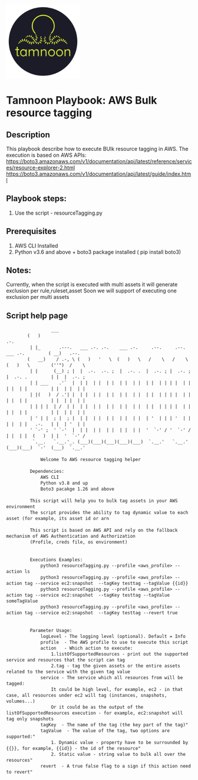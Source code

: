
<img src="../images/icons/Tamnoon.png" width="200"/>

# Tamnoon Playbook: AWS Bulk resource tagging

## Description
This playbook describe how to execute BUlk resource tagging in AWS.
The execution is based on AWS APIs:
https://boto3.amazonaws.com/v1/documentation/api/latest/reference/services/resource-explorer-2.html
https://boto3.amazonaws.com/v1/documentation/api/latest/guide/index.html

## Playbook steps:
1. Use the script - resourceTagging.py


      
## Prerequisites 
1. AWS CLI Installed 
2. Python v3.6  and above + boto3 package installed ( pip install boto3)

## Notes:
Currently, when the script is executed with multi assets it will generate exclusion per rule,ruleset,asset 
Soon we will support of executing one exclusion per multi assets 


## Script help page 


                     ___                                                                                           
			(   )                                                                            .-.           
			 | |_       .---.   ___ .-. .-.    ___ .-.     .--.     .--.    ___ .-.         ( __)   .--.   
			(   __)    / .-, \ (   )   '   \  (   )   \   /    \   /    \  (   )   \        (''")  /    \  
			 | |      (__) ; |  |  .-.  .-. ;  |  .-. .  |  .-. ; |  .-. ;  |  .-. .         | |  |  .-. ; 
			 | | ___    .'`  |  | |  | |  | |  | |  | |  | |  | | | |  | |  | |  | |         | |  | |  | | 
			 | |(   )  / .'| |  | |  | |  | |  | |  | |  | |  | | | |  | |  | |  | |         | |  | |  | | 
			 | | | |  | /  | |  | |  | |  | |  | |  | |  | |  | | | |  | |  | |  | |         | |  | |  | | 
			 | ' | |  ; |  ; |  | |  | |  | |  | |  | |  | '  | | | '  | |  | |  | |   .-.   | |  | '  | | 
			 ' `-' ;  ' `-'  |  | |  | |  | |  | |  | |  '  `-' / '  `-' /  | |  | |  (   )  | |  '  `-' / 
			  `.__.   `.__.'_. (___)(___)(___)(___)(___)  `.__.'   `.__.'  (___)(___)  `-'  (___)  `.__.'  

        		 Welcome To AWS resource tagging helper 

			 Dependencies:
				 AWS CLI
				 Python v3.8 and up
				 Boto3 pacakge 1.26 and above

			 This script will help you to bulk tag assets in your AWS environment
 			 The script provides the ability to tag dynamic value to each asset (for example, its asset id or arn
 
			 This script is based on AWS API and rely on the fallback mechanism of AWS Authentication and Authorization
			 (Profile, creds file, os environment)


			 Executions Examples:
				 python3 resourceTagging.py --profile <aws_profile> --action ls  
				 python3 resourceTagging.py --profile <aws_profile> --action tag --service ec2:snapshot  --tagKey testtag --tagValue {{id}}
				 python3 resourceTagging.py --profile <aws_profile> --action tag --service ec2:snapshot  --tagKey testtag --tagValue someTagValue
				 python3 resourceTagging.py --profile <aws_profile> --action tag --service ec2:snapshot  --tagKey testtag --revert true


			 Parameter Usage:
				 logLevel - The logging level (optional). Default = Info
				 profile  - The AWS profile to use to execute this script
				 action   - Which action to execute:
					 1.listOfSupportedResources - print out the supported service and resources that the script can tag
					 2.tag - tag the given assets or the entire assets related to the service with the given tag value
				 service - The service which all resources from will be tagged:
					 It could be high level, for example, ec2 - in that case, all resources under ec2 will tag (instances, snapshots, volumes...)
					 Or it could be as the output of the  listOfSupportedResources execution - for example, ec2:snapshot will tag only snapshots
				 tagKey  - The name of the tag (the key part of the tag)"
				 tagValue  - The value of the tag, two options are supported:"
					 1. Dynamic value - property have to be surrounded by {{}}, for example, {{id}} - the id of the resource"
					 2. Static value - string value to bulk all over the resources"
				 revert  - A true false flag to a sign if this action need to revert"